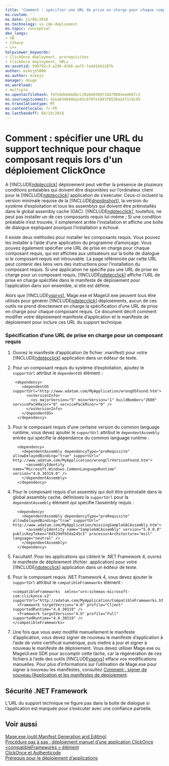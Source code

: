 ```yaml
---
title: 'Comment : spécifier une URL de prise en charge pour chaque composant requis dans un déploiement ClickOnce | Documents Microsoft'
ms.custom: ''
ms.date: 11/04/2016
ms.technology: vs-ide-deployment
ms.topic: conceptual
dev_langs:
- VB
- CSharp
- C++
helpviewer_keywords:
- ClickOnce deployment, prerequisites
- ClickOnce deployment, URLs
ms.assetid: 590742c3-a286-4160-aa75-7a441bb2207b
author: mikejo5000
ms.author: mikejo
manager: douge
ms.workload:
- multiple
ms.openlocfilehash: f4fe4deb04dbcc29a04036973d479803ee4667c5
ms.sourcegitcommit: 42ea834b446ac65c679fa1043f853bea5f1c9c95
ms.translationtype: MT
ms.contentlocale: fr-FR
ms.lasthandoff: 04/19/2018
---
```

# <a name="how-to-specify-a-support-url-for-individual-prerequisites-in-a-clickonce-deployment"></a>Comment : spécifier une URL du support technique pour chaque composant requis lors d'un déploiement ClickOnce
A [!INCLUDE[ndptecclick](../deployment/includes/ndptecclick_md.md)] déploiement peut vérifier la présence de plusieurs conditions préalables qui doivent être disponibles sur l’ordinateur client pour le [!INCLUDE[ndptecclick](../deployment/includes/ndptecclick_md.md)] application de s’exécuter. Ceux-ci incluent la version minimale requise de la [!INCLUDE[dnprdnshort](../code-quality/includes/dnprdnshort_md.md)], la version du système d’exploitation et tous les assemblys qui doivent être préinstallés dans le global assembly cache (GAC). [!INCLUDE[ndptecclick](../deployment/includes/ndptecclick_md.md)], toutefois, ne peut pas installer un de ces composants requis lui-même ; Si une condition préalable n’est trouvée, il simplement arrête l’installation et affiche une boîte de dialogue expliquant pourquoi l’installation a échoué.  
  
 Il existe deux méthodes pour installer les composants requis. Vous pouvez les installer à l’aide d’une application du programme d’amorçage. Vous pouvez également spécifier une URL de prise en charge pour chaque composant requis, qui est affichée aux utilisateurs sur la boîte de dialogue si le composant requis est introuvable. La page référencée par cette URL peut contenir des liens vers des instructions pour l’installation du composant requis. Si une application ne spécifie pas une URL de prise en charge pour un composant requis, [!INCLUDE[ndptecclick](../deployment/includes/ndptecclick_md.md)] affiche l’URL de prise en charge spécifiée dans le manifeste de déploiement pour l’application dans son ensemble, si elle est définie.  
  
 Alors que [!INCLUDE[vsprvs](../code-quality/includes/vsprvs_md.md)], Mage.exe et MageUI.exe peuvent tous être utilisés pour générer [!INCLUDE[ndptecclick](../deployment/includes/ndptecclick_md.md)] déploiements, aucun de ces outils ne prend directement en charge la spécification d’une URL de prise en charge pour chaque composant requis. Ce document décrit comment modifier votre déploiement manifeste d’application et le manifeste de déploiement pour inclure ces URL du support technique.  
  
### <a name="specifying-a-support-url-for-an-individual-prerequisite"></a>Spécification d’une URL de prise en charge pour un composant requis  
  
1.  Ouvrez le manifeste d’application (le fichier .manifest) pour votre [!INCLUDE[ndptecclick](../deployment/includes/ndptecclick_md.md)] application dans un éditeur de texte.  
  
2.  Pour un composant requis du système d’exploitation, ajoutez le `supportUrl` attribut le `dependentOS` élément :  
  
    ```  
     <dependency>  
        <dependentOS supportUrl="http://www.adatum.com/MyApplication/wrongOSFound.htm">  
          <osVersionInfo>  
            <os majorVersion="5" minorVersion="1" buildNumber="2600" servicePackMajor="0" servicePackMinor="0" />  
          </osVersionInfo>  
        </dependentOS>  
      </dependency>  
    ```  
  
3.  Pour le composant requis d’une certaine version du common language runtime, vous devez ajouter le `supportUrl` attribut le `dependentAssembly` entrée qui spécifie la dépendance du common language runtime :  
  
    ```  
      <dependency>  
        <dependentAssembly dependencyType="preRequisite" allowDelayedBinding="true" supportUrl=" http://www.adatum.com/MyApplication/wrongClrVersionFound.htm">  
          <assemblyIdentity name="Microsoft.Windows.CommonLanguageRuntime" version="4.0.30319.0" />  
        </dependentAssembly>  
      </dependency>  
    ```  
  
4.  Pour le composant requis d’un assembly qui doit être préinstallé dans le global assembly cache, définissez la `supportUrl` pour la `dependentAssembly` élément qui spécifie l’assembly requis :  
  
    ```  
      <dependency>  
        <dependentAssembly dependencyType="preRequisite" allowDelayedBinding="true" supportUrl=" http://www.adatum.com/MyApplication/missingSampleGACAssembly.htm">  
          <assemblyIdentity name="SampleGACAssembly" version="5.0.0.0" publicKeyToken="04529dfb5da245c5" processorArchitecture="msil" language="neutral" />  
        </dependentAssembly>  
      </dependency>  
    ```  
  
5.  Facultatif. Pour les applications qui ciblent le .NET Framework 4, ouvrez le manifeste de déploiement (fichier .application) pour votre [!INCLUDE[ndptecclick](../deployment/includes/ndptecclick_md.md)] application dans un éditeur de texte.  
  
6.  Pour le composant requis .NET Framework 4, vous devez ajouter le `supportUrl` attribut le `compatibleFrameworks` élément :  
  
    ```  
    <compatibleFrameworks  xmlns="urn:schemas-microsoft-com:clickonce.v2" supportUrl="http://adatum.com/MyApplication/CompatibleFrameworks.htm">  
      <framework targetVersion="4.0" profile="Client" supportedRuntime="4.0.30319" />  
      <framework targetVersion="4.0" profile="Full" supportedRuntime="4.0.30319" />  
    </compatibleFrameworks>  
    ```  
  
7.  Une fois que vous avez modifié manuellement le manifeste d’application, vous devez signer de nouveau le manifeste d’application à l’aide de votre certificat numérique, puis mettre à jour et signer à nouveau le manifeste de déploiement. Vous devez utiliser Mage.exe ou MageUI.exe SDK pour accomplir cette tâche, car la régénération de ces fichiers à l’aide des outils [!INCLUDE[vsprvs](../code-quality/includes/vsprvs_md.md)] efface vos modifications manuelles. Pour plus d’informations sur l’utilisation de Mage.exe pour signer à nouveau les manifestes, consultez [Comment : signer de nouveau l’Application et les manifestes de déploiement](../deployment/how-to-re-sign-application-and-deployment-manifests.md).  
  
## <a name="net-framework-security"></a>Sécurité .NET Framework  
 L’URL du support technique ne figure pas dans la boîte de dialogue si l’application est marquée pour s’exécuter avec une confiance partielle.  
  
## <a name="see-also"></a>Voir aussi  
 [Mage.exe (outil Manifest Generation and Editing)](/dotnet/framework/tools/mage-exe-manifest-generation-and-editing-tool)   
 [Procédure pas à pas : déploiement manuel d’une application ClickOnce](../deployment/walkthrough-manually-deploying-a-clickonce-application.md)   
 [\<compatibleFrameworks > élément](../deployment/compatibleframeworks-element-clickonce-deployment.md)   
 [ClickOnce et Authenticode](../deployment/clickonce-and-authenticode.md)   
 [Prérequis pour le déploiement d’applications](../deployment/application-deployment-prerequisites.md)